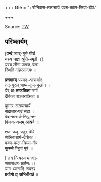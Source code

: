 +++
title = "+श्रीनिवास-ताताचार्यः पञ्च-काल-क्रिया-दीपः"

+++

Source: [TW](https://archive.org/details/HCAO_pancha-kala-kriya-dipa-by-shrinivas-tathacharya-edited-by-ramanuja-tathachariar-)

## परिष्कार्यम्

[**वन्दे** जगद्-गुरुं श्रीशं  
यस्य चाज्ञा श्रुति-स्मृती ।]  
यस्य लीला जगज्-जन्म-  
स्थिति-संहरणादयः ॥  

**प्रणमाम्य्** अस्मद्-आचार्यान्  
तद्-गुरून् भाष्य-कृन्-मुखान् ।  
यैर् **अ-कण्टकिता** मार्गा  
दैविकाः पाञ्चरात्रिकाः ॥  

कुमार-तातयाचार्यं  
सदाचार-पदं सदा ।  
वेदान्ताचार्य-सिद्धान्त-  
विजय-ध्वजम् **आश्रये** ॥  

शत-क्रतु-चतुर्-वेदि-  
श्रीनिवासार्य-देशिकः ।  
पञ्च-काल-क्रिया-दीपं  
**कुरुते** विदुषां मुदे ॥

[ तत्र नित्यस्य भगवत्-  
समाराधन-कर्मणः ।]  
याग-ध्यानादि-रूपस्य  
**प्रयोगो** ह्य् **अभिधीयते** ॥ 